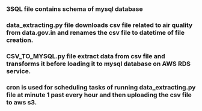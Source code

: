 ### 3SQL file contains schema of mysql database 

### data_extracting.py file downloads csv file related to air quality from data.gov.in and renames the csv file to datetime of file creation.

### CSV_TO_MYSQL.py file extract data from csv file and transforms it before loading it to mysql database on AWS RDS service.

### cron is used for scheduling tasks of running data_extracting.py file at minute 1 past every hour and then uploading the csv file to aws s3.
